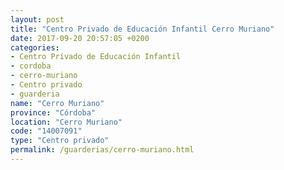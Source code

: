 ```yaml
---
layout: post
title: "Centro Privado de Educación Infantil Cerro Muriano"
date: 2017-09-20 20:57:05 +0200
categories:
- Centro Privado de Educación Infantil
- cordoba
- cerro-muriano
- Centro privado
- guarderia
name: "Cerro Muriano"
province: "Córdoba"
location: "Cerro Muriano"
code: "14007091"
type: "Centro privado"
permalink: /guarderias/cerro-muriano.html
---
```

